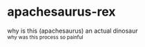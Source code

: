 # apachesaurus-rex

why is this (apachesaurus) an actual dinosaur  
<sup>why was this process so painful</sup>
